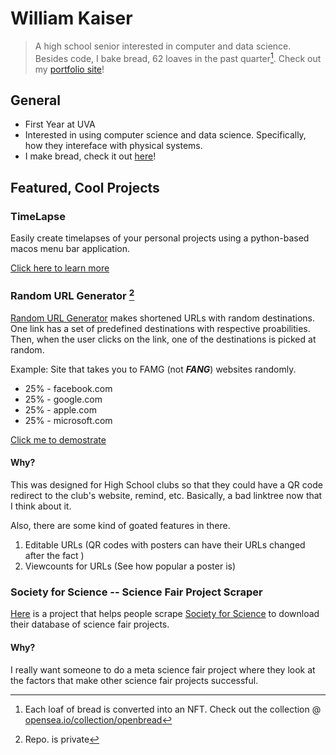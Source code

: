 
# William Kaiser
> A high school senior interested in computer and data science. Besides code, I bake bread, 62 loaves in the past quarter[^NFTs]. Check out my [portfolio site](https://wkaisertexas.github.io/)!

## General
- First Year at UVA
- Interested in using computer science and data science. Specifically, how they intereface with physical systems.
- I make bread, check it out [here](https://opensea.io/collection/openbread)!

## Featured, Cool Projects 

### TimeLapse
Easily create timelapses of your personal projects using a python-based macos menu bar application.

[Click here to learn more](https://github.com/wkaisertexas/timelapse)

### Random URL Generator [^1]
[Random URL Generator](https://random-url-generator.herokuapp.com/) makes shortened URLs with random destinations. One link has a set of predefined destinations with respective proabilities. Then, when the user clicks on the link, one of the destinations is picked at random.

Example: Site that takes you to FAMG (not ***FANG***) websites randomly.
- 25% - facebook.com
- 25% - google.com
- 25% - apple.com
- 25% - microsoft.com

[Click me to demostrate](https://random-url-generator.herokuapp.com/1IPhWhM8qE)

#### Why?
This was designed for High School clubs so that they could have a QR code redirect to the club's website, remind, etc. Basically, a bad linktree now that I think about it.

Also, there are some kind of goated features in there. 
1. Editable URLs (QR codes with posters can have their URLs changed after the fact )
2. Viewcounts for URLs (See how popular a poster is)

[^1]: Repo. is private 

### Society for Science -- Science Fair Project Scraper
[Here](https://github.com/wkaisertexas/all-isef-projects) is a project that helps people scrape [Society for Science](https://abstracts.societyforscience.org/) to download their database of science fair projects. 

#### Why?
I really want someone to do a meta science fair project where they look at the factors that make other science fair projects successful.

[^NFTs]: Each loaf of bread is converted into an NFT. Check out the collection @ [opensea.io/collection/openbread](https://opensea.io/collection/openbread)
